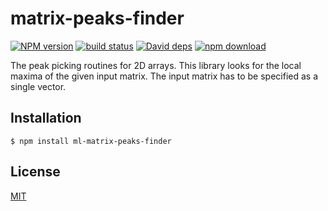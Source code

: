 # matrix-peaks-finder

  [![NPM version][npm-image]][npm-url]
  [![build status][travis-image]][travis-url]
  [![David deps][david-image]][david-url]
  [![npm download][download-image]][download-url]
  
The peak picking routines for 2D arrays. This library looks for the local maxima of the given input matrix. The input matrix has to be specified as a single vector.

## Installation

```
$ npm install ml-matrix-peaks-finder
```

## License

[MIT](./LICENSE)

[npm-image]: https://img.shields.io/npm/v/ml-matrix-peaks-finder.svg?style=flat-square
[npm-url]: https://npmjs.org/package/ml-matrix-peaks-finder
[travis-image]: https://img.shields.io/travis/mljs/matrix-peaks-finder/master.svg?style=flat-square
[travis-url]: https://travis-ci.org/mljs/matrix-peaks-finder
[david-image]: https://img.shields.io/david/mljs/matrix-peaks-finder.svg?style=flat-square
[david-url]: https://david-dm.org/mljs/matrix-peaks-finder
[download-image]: https://img.shields.io/npm/dm/ml-matrix-peaks-finder.svg?style=flat-square
[download-url]: https://npmjs.org/package/ml-matrix-peaks-finder